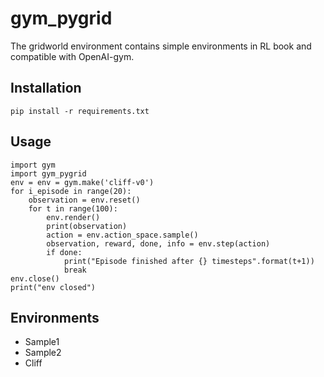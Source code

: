 # gym_pygrid

The gridworld environment contains simple environments in RL book and compatible with OpenAI-gym.

## Installation

```
pip install -r requirements.txt
```

## Usage

```
import gym
import gym_pygrid
env = env = gym.make('cliff-v0')
for i_episode in range(20):
    observation = env.reset()
    for t in range(100):
        env.render()
        print(observation)
        action = env.action_space.sample()
        observation, reward, done, info = env.step(action)
        if done:
            print("Episode finished after {} timesteps".format(t+1))
            break
env.close()
print("env closed")
```

## Environments

- Sample1
- Sample2
- Cliff
